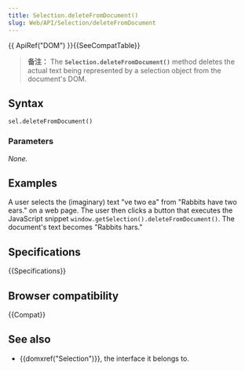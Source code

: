 ```yaml
---
title: Selection.deleteFromDocument()
slug: Web/API/Selection/deleteFromDocument
---
```


{{ ApiRef("DOM") }}{{SeeCompatTable}}

> **备注：** The **`Selection.deleteFromDocument()`** method deletes the actual text being represented by a selection object from the document's DOM.

## Syntax

```
sel.deleteFromDocument()
```

### Parameters

_None._

## Examples

A user selects the (imaginary) text "ve two ea" from "Rabbits have two ears." on a web page. The user then clicks a button that executes the JavaScript snippet `window.getSelection().deleteFromDocument()`. The document's text becomes "Rabbits hars."

## Specifications

{{Specifications}}

## Browser compatibility

{{Compat}}

## See also

- {{domxref("Selection")}}, the interface it belongs to.
